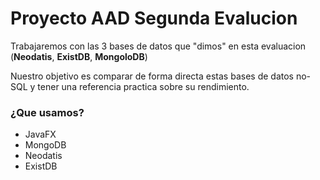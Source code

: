 # Proyecto AAD Segunda Evalucion

Trabajaremos con las 3 bases de datos que "dimos" en esta evaluacion (**Neodatis**, **ExistDB**, **MongoloDB**) 

Nuestro objetivo es comparar de forma directa estas bases de datos no-SQL y tener una referencia practica sobre su rendimiento.

### ¿Que usamos?
  - JavaFX
  - MongoDB
  - Neodatis
  - ExistDB
   
